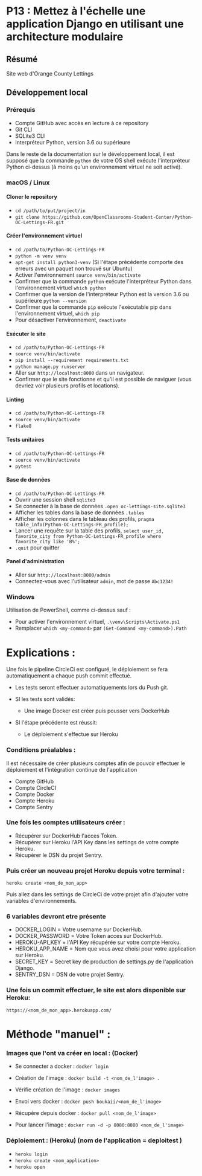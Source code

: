 # P13 : Mettez à l'échelle une application Django en utilisant une architecture modulaire






## Résumé

Site web d'Orange County Lettings

## Développement local

### Prérequis

- Compte GitHub avec accès en lecture à ce repository
- Git CLI
- SQLite3 CLI
- Interpréteur Python, version 3.6 ou supérieure

Dans le reste de la documentation sur le développement local, il est supposé que la commande `python` de votre OS shell exécute l'interpréteur Python ci-dessus (à moins qu'un environnement virtuel ne soit activé).

### macOS / Linux

#### Cloner le repository

- `cd /path/to/put/project/in`
- `git clone https://github.com/OpenClassrooms-Student-Center/Python-OC-Lettings-FR.git`

#### Créer l'environnement virtuel

- `cd /path/to/Python-OC-Lettings-FR`
- `python -m venv venv`
- `apt-get install python3-venv` (Si l'étape précédente comporte des erreurs avec un paquet non trouvé sur Ubuntu)
- Activer l'environnement `source venv/bin/activate`
- Confirmer que la commande `python` exécute l'interpréteur Python dans l'environnement virtuel
`which python`
- Confirmer que la version de l'interpréteur Python est la version 3.6 ou supérieure `python --version`
- Confirmer que la commande `pip` exécute l'exécutable pip dans l'environnement virtuel, `which pip`
- Pour désactiver l'environnement, `deactivate`

#### Exécuter le site

- `cd /path/to/Python-OC-Lettings-FR`
- `source venv/bin/activate`
- `pip install --requirement requirements.txt`
- `python manage.py runserver`
- Aller sur `http://localhost:8000` dans un navigateur.
- Confirmer que le site fonctionne et qu'il est possible de naviguer (vous devriez voir plusieurs profils et locations).

#### Linting

- `cd /path/to/Python-OC-Lettings-FR`
- `source venv/bin/activate`
- `flake8`

#### Tests unitaires

- `cd /path/to/Python-OC-Lettings-FR`
- `source venv/bin/activate`
- `pytest`

#### Base de données

- `cd /path/to/Python-OC-Lettings-FR`
- Ouvrir une session shell `sqlite3`
- Se connecter à la base de données `.open oc-lettings-site.sqlite3`
- Afficher les tables dans la base de données `.tables`
- Afficher les colonnes dans le tableau des profils, `pragma table_info(Python-OC-Lettings-FR_profile);`
- Lancer une requête sur la table des profils, `select user_id, favorite_city from
  Python-OC-Lettings-FR_profile where favorite_city like 'B%';`
- `.quit` pour quitter

#### Panel d'administration

- Aller sur `http://localhost:8000/admin`
- Connectez-vous avec l'utilisateur `admin`, mot de passe `Abc1234!`

### Windows

Utilisation de PowerShell, comme ci-dessus sauf :

- Pour activer l'environnement virtuel, `.\venv\Scripts\Activate.ps1` 
- Remplacer `which <my-command>` par `(Get-Command <my-command>).Path`










# Explications :


Une fois le pipeline CircleCi est configuré, le déploiement se fera automatiquement a chaque push commit effectué.

- Les tests seront effectuer automatiquements lors du Push git.

- SI les tests sont validés:
  - Une image Docker est créer puis pousser vers DockerHub

- SI l'étape précédente est réussit:
  - Le déploiement s'effectue sur Heroku

    
    
### Conditions préalables :



Il est nécessaire de créer plusieurs comptes afin de pouvoir effectuer le déploiement et l'intégration continue de l'application

- Compte GitHub
- Compte CircleCI
- Compte Docker
- Compte Heroku
- Compte Sentry




### Une fois les comptes utilisateurs créer :


- Récupérer sur DockerHub l'acces Token.
- Récupérer sur Heroku l'API Key dans les settings de votre compte Heroku.
- Récupérer le DSN du projet Sentry.


### Puis créer un nouveau projet Heroku depuis votre terminal :

`heroku create <nom_de_mon_app>`

Puis allez dans les settings de CircleCi de votre projet afin d'ajouter votre variables d'environnements.

### 6 variables devront etre présente

- DOCKER_LOGIN = Votre username sur DockerHub.
- DOCKER_PASSWORD = Votre Token acces sur DockerHub.
- HEROKU-API_KEY = l'API Key récupérée sur votre compte Heroku.
- HEROKU_APP_NAME = Nom que vous avez choisi pour votre application sur Heroku.
- SECRET_KEY = Secret key de production de settings.py de l'application Django.
- SENTRY_DSN = DSN de votre projet Sentry.


### Une fois un commit effectuer, le site est alors disponible sur Heroku:

`https://<nom_de_mon_app>.herokuapp.com/`


# Méthode "manuel" :



### Images que l'ont va créer en local : (Docker)


- Se connecter a docker :
`docker login`           

- Création de l'image :
`docker build -t <nom_de_l'image> .`    

- Vérifie création de l'image :
`docker images`                   

 - Envoi vers docker :
`docker push boukaii/<nom_de_l'image>`  

 - Récupère depuis docker :
`docker pull <nom_de_l'image>`     

- Pour lancer l'image :
`docker run -d -p 8080:8080 <nom_de_l'image>`

   

###  Déploiement :  (Heroku) (nom de l'application =  deploitest )

- `heroku login`
- `heroku create <nom_application>`
- `heroku open`

